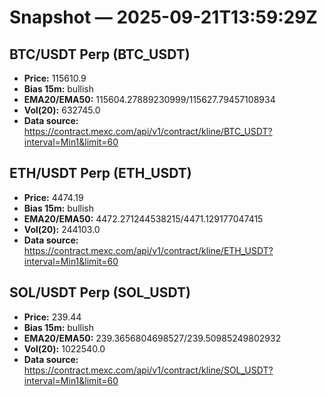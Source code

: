 # Snapshot — 2025-09-21T13:59:29Z

## BTC/USDT Perp (BTC_USDT)
- **Price:** 115610.9
- **Bias 15m:** bullish
- **EMA20/EMA50:** 115604.27889230999/115627.79457108934
- **Vol(20):** 632745.0
- **Data source:** https://contract.mexc.com/api/v1/contract/kline/BTC_USDT?interval=Min1&limit=60

## ETH/USDT Perp (ETH_USDT)
- **Price:** 4474.19
- **Bias 15m:** bullish
- **EMA20/EMA50:** 4472.271244538215/4471.129177047415
- **Vol(20):** 244103.0
- **Data source:** https://contract.mexc.com/api/v1/contract/kline/ETH_USDT?interval=Min1&limit=60

## SOL/USDT Perp (SOL_USDT)
- **Price:** 239.44
- **Bias 15m:** bullish
- **EMA20/EMA50:** 239.3656804698527/239.50985249802932
- **Vol(20):** 1022540.0
- **Data source:** https://contract.mexc.com/api/v1/contract/kline/SOL_USDT?interval=Min1&limit=60
